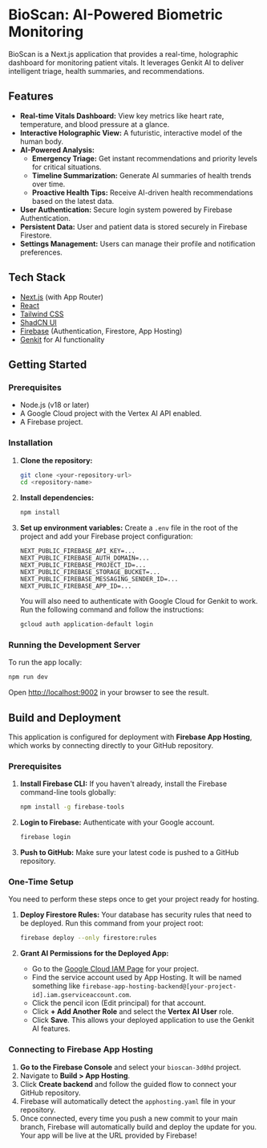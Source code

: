 # BioScan: AI-Powered Biometric Monitoring

BioScan is a Next.js application that provides a real-time, holographic dashboard for monitoring patient vitals. It leverages Genkit AI to deliver intelligent triage, health summaries, and recommendations.

## Features

- **Real-time Vitals Dashboard:** View key metrics like heart rate, temperature, and blood pressure at a glance.
- **Interactive Holographic View:** A futuristic, interactive model of the human body.
- **AI-Powered Analysis:**
  - **Emergency Triage:** Get instant recommendations and priority levels for critical situations.
  - **Timeline Summarization:** Generate AI summaries of health trends over time.
  - **Proactive Health Tips:** Receive AI-driven health recommendations based on the latest data.
- **User Authentication:** Secure login system powered by Firebase Authentication.
- **Persistent Data:** User and patient data is stored securely in Firebase Firestore.
- **Settings Management:** Users can manage their profile and notification preferences.

## Tech Stack

- [Next.js](https://nextjs.org/) (with App Router)
- [React](https://react.dev/)
- [Tailwind CSS](https://tailwindcss.com/)
- [ShadCN UI](https://ui.shadcn.com/)
- [Firebase](https://firebase.google.com/) (Authentication, Firestore, App Hosting)
- [Genkit](https://firebase.google.com/docs/genkit) for AI functionality

## Getting Started

### Prerequisites

- Node.js (v18 or later)
- A Google Cloud project with the Vertex AI API enabled.
- A Firebase project.

### Installation

1. **Clone the repository:**
   ```bash
   git clone <your-repository-url>
   cd <repository-name>
   ```

2. **Install dependencies:**
   ```bash
   npm install
   ```

3. **Set up environment variables:**
   Create a `.env` file in the root of the project and add your Firebase project configuration:
   ```
   NEXT_PUBLIC_FIREBASE_API_KEY=...
   NEXT_PUBLIC_FIREBASE_AUTH_DOMAIN=...
   NEXT_PUBLIC_FIREBASE_PROJECT_ID=...
   NEXT_PUBLIC_FIREBASE_STORAGE_BUCKET=...
   NEXT_PUBLIC_FIREBASE_MESSAGING_SENDER_ID=...
   NEXT_PUBLIC_FIREBASE_APP_ID=...
   ```
   You will also need to authenticate with Google Cloud for Genkit to work. Run the following command and follow the instructions:
   ```bash
   gcloud auth application-default login
   ```

### Running the Development Server

To run the app locally:
```bash
npm run dev
```
Open [http://localhost:9002](http://localhost:9002) in your browser to see the result.

## Build and Deployment

This application is configured for deployment with **Firebase App Hosting**, which works by connecting directly to your GitHub repository.

### Prerequisites

1.  **Install Firebase CLI:** If you haven't already, install the Firebase command-line tools globally:
    ```bash
    npm install -g firebase-tools
    ```
2.  **Login to Firebase:** Authenticate with your Google account.
    ```bash
    firebase login
    ```
3.  **Push to GitHub:** Make sure your latest code is pushed to a GitHub repository.

### One-Time Setup

You need to perform these steps once to get your project ready for hosting.

1.  **Deploy Firestore Rules:** Your database has security rules that need to be deployed. Run this command from your project root:
    ```bash
    firebase deploy --only firestore:rules
    ```

2.  **Grant AI Permissions for the Deployed App:**
    *   Go to the [Google Cloud IAM Page](https://console.cloud.google.com/iam-admin/iam) for your project.
    *   Find the service account used by App Hosting. It will be named something like `firebase-app-hosting-backend@[your-project-id].iam.gserviceaccount.com`.
    *   Click the pencil icon (Edit principal) for that account.
    *   Click **+ Add Another Role** and select the **Vertex AI User** role.
    *   Click **Save**. This allows your deployed application to use the Genkit AI features.

### Connecting to Firebase App Hosting

1.  **Go to the Firebase Console** and select your `bioscan-3d0hd` project.
2.  Navigate to **Build > App Hosting**.
3.  Click **Create backend** and follow the guided flow to connect your GitHub repository.
4.  Firebase will automatically detect the `apphosting.yaml` file in your repository.
5.  Once connected, every time you push a new commit to your main branch, Firebase will automatically build and deploy the update for you. Your app will be live at the URL provided by Firebase!
